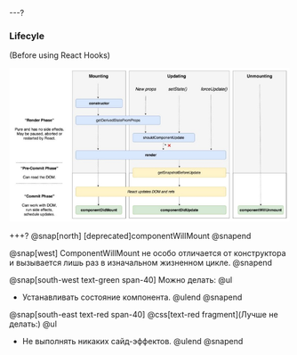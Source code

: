 ---?
### Lifecyle
(Before using React Hooks)

![TIP](template/img/lifecycle.jpg)

+++?
@snap[north]
[deprecated]componentWillMount
@snapend

@snap[west]
ComponentWillMount не особо отличается от конструктора и вызывается лишь раз в изначальном жизненном цикле.
@snapend

@snap[south-west text-green span-40]
Можно делать:
@ul[](false)
- Устанавливать состояние компонента.
@ulend
@snapend

@snap[south-east text-red span-40]
@css[text-red fragment](Лучше не делать:)
@ul[](false)
- Не выполнять никаких сайд-эффектов.
@ulend
@snapend
